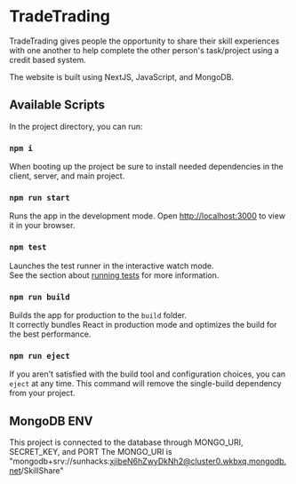 # TradeTrading

TradeTrading gives people the opportunity to share their skill experiences with one another to help complete the other person's task/project using a credit based system.

The website is built using NextJS, JavaScript, and MongoDB.

## Available Scripts

In the project directory, you can run:

### `npm i`
When booting up the project be sure to install needed dependencies in the client, server, and main project.

### `npm run start`
Runs the app in the development mode.
Open [http://localhost:3000](http://localhost:3000) to view it in your browser.

### `npm test`
Launches the test runner in the interactive watch mode.\
See the section about [running tests](https://facebook.github.io/create-react-app/docs/running-tests) for more information.

### `npm run build`
Builds the app for production to the `build` folder.\
It correctly bundles React in production mode and optimizes the build for the best performance.

### `npm run eject`
If you aren't satisfied with the build tool and configuration choices, you can `eject` at any time. This command will remove the single-build dependency from your project.

## MongoDB ENV
This project is connected to the database through MONGO_URI, SECRET_KEY, and PORT
The MONGO_URI is "mongodb+srv://sunhacks:xjibeN6hZwyDkNh2@cluster0.wkbxq.mongodb.net/SkillShare"
